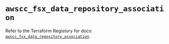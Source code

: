 # `awscc_fsx_data_repository_association`

Refer to the Terraform Registory for docs: [`awscc_fsx_data_repository_association`](https://registry.terraform.io/providers/hashicorp/awscc/0.70.0/docs/resources/fsx_data_repository_association).
